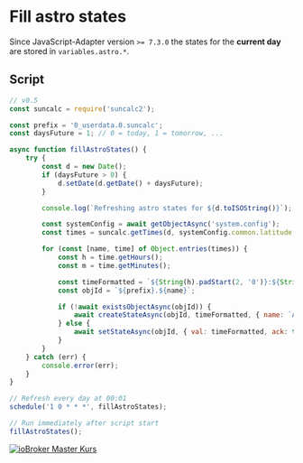 # Fill astro states

Since JavaScript-Adapter version `>= 7.3.0` the states for the **current day** are stored in `variables.astro.*`.

## Script

```javascript
// v0.5
const suncalc = require('suncalc2');

const prefix = '0_userdata.0.suncalc';
const daysFuture = 1; // 0 = today, 1 = tomorrow, ...

async function fillAstroStates() {
    try {
        const d = new Date();
        if (daysFuture > 0) {
            d.setDate(d.getDate() + daysFuture);
        }

        console.log(`Refreshing astro states for ${d.toISOString()}`);

        const systemConfig = await getObjectAsync('system.config');
        const times = suncalc.getTimes(d, systemConfig.common.latitude, systemConfig.common.longitude);

        for (const [name, time] of Object.entries(times)) {
            const h = time.getHours();
            const m = time.getMinutes();

            const timeFormatted = `${String(h).padStart(2, '0')}:${String(m).padStart(2, '0')}`;
            const objId = `${prefix}.${name}`;

            if (!await existsObjectAsync(objId)) {
                await createStateAsync(objId, timeFormatted, { name: `Astro ${name}`, type: 'string', role: 'value' });
            } else {
                await setStateAsync(objId, { val: timeFormatted, ack: true });
            }
        }
    } catch (err) {
        console.error(err);
    }
}

// Refresh every day at 00:01
schedule('1 0 * * *', fillAstroStates);

// Run immediately after script start
fillAstroStates();
```

[![ioBroker Master Kurs](https://haus-automatisierung.com/images/ads/ioBroker-Kurs.png)](https://haus-automatisierung.com/iobroker-kurs/?refid=iobroker-scripts)
